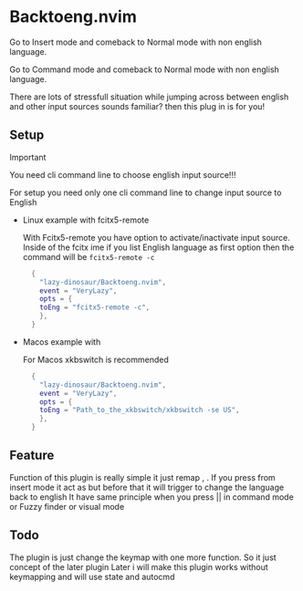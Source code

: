 # Backtoeng.nvim

Go to Insert mode and comeback to Normal mode with non english language.

Go to Command mode and comeback to Normal mode with non english language.

There are lots of stressfull situation while jumping across between english and other input sources
sounds familiar? then this plug in is for you!

## Setup

> [!IMPORTANT]
> You need cli command line to choose english input source!!!

For setup you need only one cli command line to change input source to English

- Linux example with fcitx5-remote

  With Fcitx5-remote you have option to activate/inactivate input source.
  Inside of the fcitx ime if you list English language as first option then the command will be `fcitx5-remote -c`

  ```lua
    {
      "lazy-dinosaur/Backtoeng.nvim",
      event = "VeryLazy",
      opts = {
      toEng = "fcitx5-remote -c",
      },
    }
  ```

- Macos example with

  For Macos xkbswitch is recommended

  ```lua
    {
      "lazy-dinosaur/Backtoeng.nvim",
      event = "VeryLazy",
      opts = {
      toEng = "Path_to_the_xkbswitch/xkbswitch -se US",
      },
    }
  ```

## Feature

Function of this plugin is really simple it just remap <Esc>, <CR>.
If you press <Esc> from insert mode it act as <Esc> but before that it will trigger to change the language back to english
It have same principle when you press <Esc> || <CR> in command mode or Fuzzy finder or visual mode

## Todo

The plugin is just change the keymap with one more function. So it just concept of the later plugin
Later i will make this plugin works without keymapping and will use state and autocmd
